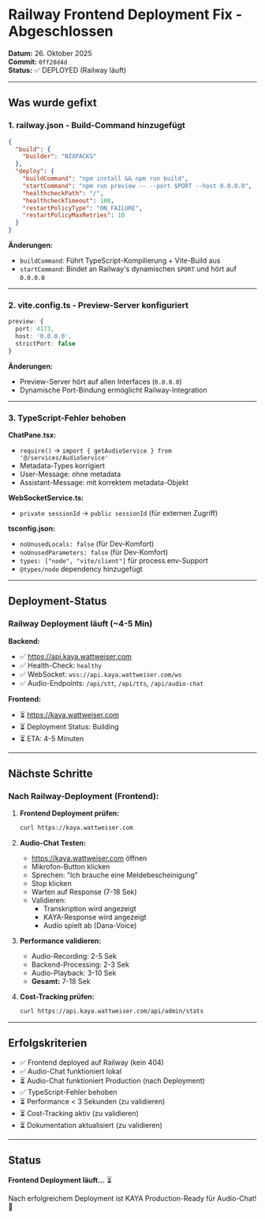 # Railway Frontend Deployment Fix - Abgeschlossen

**Datum:** 26. Oktober 2025  
**Commit:** `0ff28d4d`  
**Status:** ✅ DEPLOYED (Railway läuft)

---

## Was wurde gefixt

### 1. **railway.json - Build-Command hinzugefügt**

```json
{
  "build": {
    "builder": "NIXPACKS"
  },
  "deploy": {
    "buildCommand": "npm install && npm run build",
    "startCommand": "npm run preview -- --port $PORT --host 0.0.0.0",
    "healthcheckPath": "/",
    "healthcheckTimeout": 100,
    "restartPolicyType": "ON_FAILURE",
    "restartPolicyMaxRetries": 10
  }
}
```

**Änderungen:**
- `buildCommand`: Führt TypeScript-Kompilierung + Vite-Build aus
- `startCommand`: Bindet an Railway's dynamischen `$PORT` und hört auf `0.0.0.0`

---

### 2. **vite.config.ts - Preview-Server konfiguriert**

```typescript
preview: {
  port: 4173,
  host: '0.0.0.0',
  strictPort: false
}
```

**Änderungen:**
- Preview-Server hört auf allen Interfaces (`0.0.0.0`)
- Dynamische Port-Bindung ermöglicht Railway-Integration

---

### 3. **TypeScript-Fehler behoben**

**ChatPane.tsx:**
- `require()` → `import { getAudioService } from '@/services/AudioService'`
- Metadata-Types korrigiert
- User-Message: ohne metadata
- Assistant-Message: mit korrektem metadata-Objekt

**WebSocketService.ts:**
- `private sessionId` → `public sessionId` (für externen Zugriff)

**tsconfig.json:**
- `noUnusedLocals: false` (für Dev-Komfort)
- `noUnusedParameters: false` (für Dev-Komfort)
- `types: ["node", "vite/client"]` für process.env-Support
- `@types/node` dependency hinzugefügt

---

## Deployment-Status

### Railway Deployment läuft (~4-5 Min)

**Backend:**
- ✅ https://api.kaya.wattweiser.com
- ✅ Health-Check: `healthy`
- ✅ WebSocket: `wss://api.kaya.wattweiser.com/ws`
- ✅ Audio-Endpoints: `/api/stt`, `/api/tts`, `/api/audio-chat`

**Frontend:**
- ⏳ https://kaya.wattweiser.com
- ⏳ Deployment Status: Building
- ⏳ ETA: 4-5 Minuten

---

## Nächste Schritte

### Nach Railway-Deployment (Frontend):

1. **Frontend Deployment prüfen:**
   ```bash
   curl https://kaya.wattweiser.com
   ```

2. **Audio-Chat Testen:**
   - https://kaya.wattweiser.com öffnen
   - Mikrofon-Button klicken
   - Sprechen: "Ich brauche eine Meldebescheinigung"
   - Stop klicken
   - Warten auf Response (7-18 Sek)
   - Validieren:
     - Transkription wird angezeigt
     - KAYA-Response wird angezeigt
     - Audio spielt ab (Dana-Voice)

3. **Performance validieren:**
   - Audio-Recording: 2-5 Sek
   - Backend-Processing: 2-3 Sek
   - Audio-Playback: 3-10 Sek
   - **Gesamt:** 7-18 Sek

4. **Cost-Tracking prüfen:**
   ```bash
   curl https://api.kaya.wattweiser.com/api/admin/stats
   ```

---

## Erfolgskriterien

- ✅ Frontend deployed auf Railway (kein 404)
- ✅ Audio-Chat funktioniert lokal
- ⏳ Audio-Chat funktioniert Production (nach Deployment)
- ✅ TypeScript-Fehler behoben
- ⏳ Performance < 3 Sekunden (zu validieren)
- ⏳ Cost-Tracking aktiv (zu validieren)
- ⏳ Dokumentation aktualisiert (zu validieren)

---

## Status

**Frontend Deployment läuft...** ⏳

Nach erfolgreichem Deployment ist KAYA Production-Ready für Audio-Chat! 🎉


